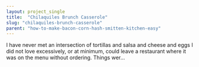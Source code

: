 ```yaml
---
layout: project_single
title:  "Chilaquiles Brunch Casserole"
slug: "chilaquiles-brunch-casserole"
parent: "how-to-make-bacon-corn-hash-smitten-kitchen-easy"
---
```

I have never met an intersection of tortillas and salsa and cheese and eggs I did not love excessively, or at minimum, could leave a restaurant where it was on the menu without ordering. Things wer…